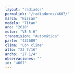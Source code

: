 ```yaml
---
layout: "radiador"
permalink: "/radiadores/4607/"
marca: "Nissan"
modelo: "Titan"
ano: "2010"
motor: "V8 5.6"
transmision: "Automática"
parte: "432689"
clima: "Con clima"
alto: "23 7/16"
ancho: "27 1/4"
observaciones: ""
id: "4607"
---
```


